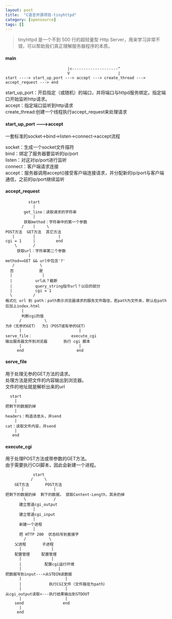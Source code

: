 ```yaml
---
layout: post
title:  "C语言开源项目-tinyhttpd"
category: [opensource]
tags: []
---
```


> tinyhttpd 是一个不到 500 行的超轻量型 Http Server，用来学习非常不错，可以帮助我们真正理解服务器程序的本质。

<!-- more -->

#### main

```
                           |<--------------------^
                           V                     |
start ----> start_up_port ---> accept ---> create_thread ---> accept_request ---> end
```

start_up_port：开启指定（或随机）的端口，并将端口与httpd服务绑定。指定端口开始监听http请求。  
accept：指定端口监听到http请求  
create_thread:创建一个线程执行accept_request来处理请求

#### start_up_port --->accept

一套标准的socket->bind->listen->connect->accept流程

socket：生成一个socket文件描符    
bind：绑定了服务器要监听的ip/port  
listen：对这对ip/port进行监听  
connect：客户端请求连接  
accept：服务器调用accept()接受客户端连接请求，并分配新的ip/port与客户端通信，之前的ip/port继续监听  

#### accept_request

```
          start
            |
        get_line：读取请求的字符串
            |
        获取method：字符串中的第一个参数
       /    |     \
POST方法  GET方法  其它方法
   |        |          |
cgi = 1     |         end
    \       /
     获取url：字符串第二个参数
          |
method==GET && url中包含'?'
   /           \
  否           是
  |             |
  |          url从？截断
  |          query_string指令url？以后的部分
  |          cgi = 1
  \         /
格式化 url 到 path：path表示浏览器请求的服务文件路径，若path为文件夹，默认在path后加上index.html
       |
       判断cgi的值
      /          \
为0（无参的GET）  为1（POST或有参的GET）
      |                         |
serve_file：                 execute_cgi
输出服务器文件到浏览器       执行 cgi 脚本
      |                         |
     end                       end
```

#### serve_file

用于处理无参的GET方法的请求。  
处理方法是把文件的内容输出到浏览器。  
文件的地址就是解析出来的url  

```
  start
    |
把剩下的数据扔掉
    |
headers：构造消息头，并send
    |
cat：读取文件内容，并send
    |
   end
```

####  execute_cgi

用于处理POST方法或带参数的GET方法。   
由于需要执行CGI脚本，因此会新建一个进程。  

```
            start
           /     \
    GET方法       POST方法
       |             |
把剩下的数据扔掉  剩下的数据， 提取Content-Length，其余扔掉
        \            /
      建立管道cgi_output
            |
      建立管道cgi_input
            |
      新建一个进程
            |
      把 HTTP 200  状态码写到套接字
        /          \
    父进程       子进程
      |             |
    配置管理     配置管理
      |             |
      |          配置cgi运行环境
      |                |
把数据写到input--->从STDIN读数据
      |                   |
      |            执行CGI文件（文件路径为path）
      |                   |
从cgi_output读取<---执行结果输出到STDOUT
      |                   |
    send                 end
      |
     end
```
